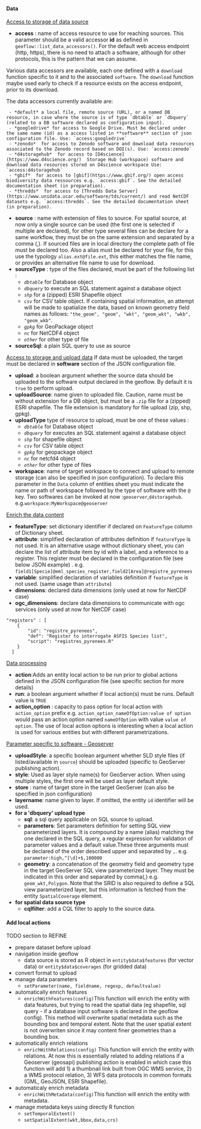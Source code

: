 #### Data

<u>Access to storage of data source </u>
* **access** : name of access resource to use for reaching sources. This parameter should be a valid accessor **id** as defined in `geoflow::list_data_accessors()`. For the default web access endpoint (http, https), there is no need to attach a software, although for other protocols, this is the pattern that we can assume.

Various data accessors are available, each one defined with a `download` function specific to it and to the associated `software`. The `download` function maybe used early to check if a resource exists on the access endpoint, prior to its download. 

The data accessors currently available are: 
 
	 - *default* a local file, remote source (URL), or a named DB resource, in case where the source is of type `dbtable` or `dbquery` (related to a DB software declared as configuration input).
	 - *googledrive* for access to Google Drive. Must be declared under the same name (id) as a access listed in **software** section of json configuration file. Use: `access:googledrive`
	 - *zenodo*  for access to Zenodo software and download data resources associated to the Zenodo record based on DOI(s). Use: `access:zenodo`
	 - *d4storagehub*  for access to [D4science](https://www.d4science.org/)  Storage Hub (workspace) software and download data resources stored on D4science workspace Use: `access:d4storagehub`
	 - *gbif*  for access to [gbif](https://www.gbif.org/) open access biodiversity data ressources e.g. `access:gbif`. See the detailed documentation sheet (in preparation).
	 - *thredds*  for access to [Thredds Data Server](https://www.unidata.ucar.edu/software/tds/current/) and read NetCDF datasets e.g. `access:thredds`. See the detailed documentation sheet (in preparation).

* **source** : name with extension of files to source. For spatial source, at now only a single source can be used (the first one is selected if multiple are declared), for other type several files can be declare for a same workflow, they must be on the same extension and separated by a comma (,). 
If sourced files are in local directory the complete path of file must be declared too. Also a alias must be declared for your file, for this use the typology `alias.ext@file.ext`, this either matches the file name, or provides an alternative file name to use for download. 
*  **sourceType** : type of the files declared, must be part of the following list :
	* *`dbtable`* for Database object
	* *`dbquery`* to execute an SQL statement against a database object
	* *`shp`* for a (zipped) ESRI Shapefile object
	* *`csv`* for CSV table object. If containing spatial information, an attempt will be made to spatialize the data, based on known geometry field names as follows: `"the_geom", "geom", "wkt", "geom_wkt", "wkb", "geom_wkb"`.
	* *`gpkg`* for GeoPackage object
	* *`nc`* for NetCDF4 object
	* *`other`* for other type of file
* **sourceSql**: a plain SQL query to use as source

<u>Access to storage and upload data</u>
If data must be uploaded, the target must be declared in **software** section of the JSON configuration file.
* **upload**: a boolean argument whether the source data should be uploaded to the software output declared in the geoflow. By default it is `true` to perform upload.
* **uploadSource**: name given to uploaded file. Caution, name must be without extension for a DB object, but must be a `.zip` file for a (zipped) ESRI shapefile. The file extension is mandatory for file upload (zip, shp, gpkg).
* **uploadType** type of resource to upload, must be one of these values :
	* *`dbtable`* for Database object
	* *`dbquery`* for executes an SQL statement against a database object
	* *`shp`* for shapefile object
	* *`csv`* for CSV table object
	* *`gpkg`* for geopackage object
	* *`nc`* for netcfd4 object
	* *`other`* for other type of files
* **workspace**: name of target workspace to connect and upload to remote storage (can also be specified in json configuration). To declare this parameter in the `Data` column of entities sheet you must indicate the name or path of workspace followed by the type of software  with the `@` key.  Two softwares can be invoked at now :`geoserver`,`d4storagehub`. e.g.`workspace:MyWorkspace@geoserver` 

<u>Enrich the data content</u>

* **featureType**: set dictionary identifier if declared on `FeatureType` column of Dictionary sheet.
* **attribute**: simplified declaration of attributes definition if `featureType` is not used. It is an alternative usage without dictionary sheet, you can declare the list of attribute item by id with a label, and a reference to a register. This register must be declared in the configuration file (see below JSON example) . e.g. `field1[Specie]@eml_species_register,field2[Area]@registre_pyrenees`
* **variable**: simplified declaration of variables definition if `featureType` is not used. (same usage than `attribute`)
* **dimensions**: declared data dimensions (only used at now for NetCDF case) 
* **ogc_dimensions**:  declare data dimensions to communicate with ogc services (only used at now for NetCDF case) 
```
"registers" : [
	{
		"id": "registre_pyrenees",
		"def": "Register to interrogate ASFIS Species list",
		"script": "registres_pyrenees.R"
	}
  ]
  ```
<u>Data processing</u>
* **action**:Adds an entity local action to be run prior to global actions defined in the JSON configuration file (see specific section for more details)
* **run**: a boolean argument whether if local action(s) must be runs. Default value is `TRUE`
* **action_option** :  capacity to pass option for local action with `action_option` prefix e.g. `action_option_nameOfOption:value of option` would pass an action option named `nameOfOption` with value `value of option`. The use of local action options is interesting when a local action is used for various entities but with different parametrizations.

<u>Parameter specific to software - Geoserver</u>
* **uploadStyle**: a specific boolean argument whether SLD style files (if listed/available in `source`) should be uploaded (specific to GeoServer publishing action).
* **style**: Used as layer style name(s) for GeoServer action. When using multiple styles, the first one will be used as layer default style.
* **store** : name of target store in the target GeoServer (can also be specified in json configuration)
* **layername**: name given to layer. If omitted, the entity `id` identifier will be used.
* **for a 'dbquery' upload type**
	* **sql**: a sql query applicable on SQL source to upload.
	* **parameters**: Set parameters definition for setting SQL view parameterized layers. It is compound by a name (alias) matching the one declared in the SQL query, a regular expression for validation of parameter values and a default value.These three arguments must be declared of the order described upper and separated by `,`. e.g. `parameter:high,^[\d]+$,100000`
	* **geometry**: a concatenation of the geometry field and geometry type in the target GeoServer SQL view parameterized layer. They must be indicated in this order and separated by comma(,) e.g. `geom_wkt,Polygon`. Note that the SRID is also required to define a SQL view parameterized layer, but this information is fetched from the entity `SpatialCoverage` element.
* **for spatial data source type**
	* **cqlfilter**: add a CQL filter to apply to the source data.

#### Add local actions

TODO section to REFINE

* prepare dataset before upload
* navigation inside geoflow
	* data source is stored as R object in `entity$data$features` (for vector data) or `entity$data$coverages` (for gridded data)
* convert format to upload
* manage data parameters
	* `setParameter(name, fieldname, regexp, defaultvalue)`
* automatically enrich features
	* `enrichWithFeatures(config)`This function will enrich the entity with data features, but trying to read the spatial data (eg shapefile, sql query - if a database input software is declared in the geoflow config). This method will overwrite spatial metadata such as the bounding box and temporal extent. Note that the user spatial extent is not overwriten since it may content finer geometries than a bounding box.
* automatically enrich relations
	* `enrichWithRelations(config)` This function will enrich the entity with relations. At now this is essentially related to adding relations if a Geoserver (geosapi) publishing action is enabled in which case this function will add 1) a thumbnail link built from OGC WMS service, 2) a WMS protocol relation, 3) WFS data protocols in common formats (GML, GeoJSON, ESRI Shapefile).
* automaticaly enrich metadata
	* `enrichWithMetadata(config)`This function will enrich the entity with metadata. 
* manage metadata keys using directly R function 
	* `setTemporalExtent()`
	* `setSpatialExtent(wkt,bbox,data,crs)`
